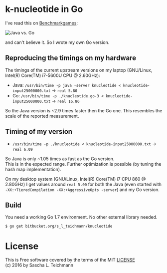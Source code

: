 # k-nucleotide in Go

I've read this on [Benchmarkgames](http://benchmarksgame.alioth.debian.org/u64q/compare.php?lang=java&lang2=go):

![Java vs. Go](https://bytebucket.org/s_l_teichmann/knucleotide/raw/default/images/java-go.png)

and can't believe it. So I wrote my own Go version.

## Reproducing the timings on my hardware

The timings of the current upstream versions on my laptop (GNU/Linux, Intel(R) Core(TM) i7-5600U CPU @ 2.60GHz):

* Java: `/usr/bin/time -p java -server knucleotide < knucleotide-input25000000.txt` -> `real 5.80`
* Go: `/usr/bin/time -p ./knucleotide.go-3 < knucleotide-input25000000.txt` -> `real 16.86`

So the Java version is ~2.9 times faster then the Go one. This resembles the scale of the reported measurement.

## Timing of my version

* `/usr/bin/time -p ./knucleotide < knucleotide-input25000000.txt` -> `real 6.09`

So Java is only ~1.05 times as fast as the Go version.  
This is in the expected range. Further optimization is possible (by tuning the hash map implementation).

On my desktop system (GNU/Linux, Intel(R) Core(TM) i7 CPU 860 @ 2.80GHz) I get values around `real 5.00` for both the Java (even started with `-XX:+TieredCompilation -XX:+AggressiveOpts -server`) and my Go version. 

## Build

You need a working Go 1.7 environment. No other external library needed.

    $ go get bitbucket.org/s_l_teichmann/knucleotide

# License
This is Free software covered by the terms of the MIT [LICENSE](LICENSE)  
(c) 2016 by Sascha L. Teichmann
